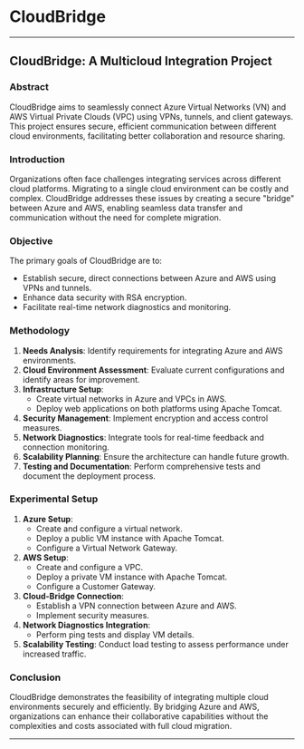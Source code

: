 # CloudBridge
---

## CloudBridge: A Multicloud Integration Project

### Abstract

CloudBridge aims to seamlessly connect Azure Virtual Networks (VN) and AWS Virtual Private Clouds (VPC) using VPNs, tunnels, and client gateways. This project ensures secure, efficient communication between different cloud environments, facilitating better collaboration and resource sharing.

### Introduction

Organizations often face challenges integrating services across different cloud platforms. Migrating to a single cloud environment can be costly and complex. CloudBridge addresses these issues by creating a secure "bridge" between Azure and AWS, enabling seamless data transfer and communication without the need for complete migration.

### Objective

The primary goals of CloudBridge are to:
- Establish secure, direct connections between Azure and AWS using VPNs and tunnels.
- Enhance data security with RSA encryption.
- Facilitate real-time network diagnostics and monitoring.

### Methodology

1. **Needs Analysis**: Identify requirements for integrating Azure and AWS environments.
2. **Cloud Environment Assessment**: Evaluate current configurations and identify areas for improvement.
3. **Infrastructure Setup**:
    - Create virtual networks in Azure and VPCs in AWS.
    - Deploy web applications on both platforms using Apache Tomcat.
4. **Security Management**: Implement encryption and access control measures.
5. **Network Diagnostics**: Integrate tools for real-time feedback and connection monitoring.
6. **Scalability Planning**: Ensure the architecture can handle future growth.
7. **Testing and Documentation**: Perform comprehensive tests and document the deployment process.

### Experimental Setup

1. **Azure Setup**:
    - Create and configure a virtual network.
    - Deploy a public VM instance with Apache Tomcat.
    - Configure a Virtual Network Gateway.
2. **AWS Setup**:
    - Create and configure a VPC.
    - Deploy a private VM instance with Apache Tomcat.
    - Configure a Customer Gateway.
3. **Cloud-Bridge Connection**:
    - Establish a VPN connection between Azure and AWS.
    - Implement security measures.
4. **Network Diagnostics Integration**:
    - Perform ping tests and display VM details.
5. **Scalability Testing**: Conduct load testing to assess performance under increased traffic.

### Conclusion

CloudBridge demonstrates the feasibility of integrating multiple cloud environments securely and efficiently. By bridging Azure and AWS, organizations can enhance their collaborative capabilities without the complexities and costs associated with full cloud migration.

---

